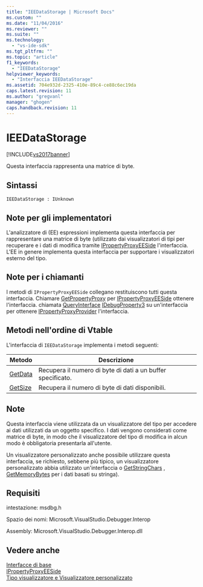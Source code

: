 ```yaml
---
title: "IEEDataStorage | Microsoft Docs"
ms.custom: ""
ms.date: "11/04/2016"
ms.reviewer: ""
ms.suite: ""
ms.technology: 
  - "vs-ide-sdk"
ms.tgt_pltfrm: ""
ms.topic: "article"
f1_keywords: 
  - "IEEDataStorage"
helpviewer_keywords: 
  - "Interfaccia IEEDataStorage"
ms.assetid: 704e932d-2325-410e-89c4-ce88c6ec19da
caps.latest.revision: 11
ms.author: "gregvanl"
manager: "ghogen"
caps.handback.revision: 11
---
```

# IEEDataStorage
[!INCLUDE[vs2017banner](../../../code-quality/includes/vs2017banner.md)]

Questa interfaccia rappresenta una matrice di byte.  
  
## Sintassi  
  
```  
IEEDataStorage : IUnknown  
```  
  
## Note per gli implementatori  
 L'analizzatore di \(EE\) espressioni implementa questa interfaccia per rappresentare una matrice di byte \(utilizzato dai visualizzatori di tipi per recuperare e i dati di modifica tramite [IPropertyProxyEESide](../../../extensibility/debugger/reference/ipropertyproxyeeside.md) l'interfaccia.  L'EE in genere implementa questa interfaccia per supportare i visualizzatori esterno del tipo.  
  
## Note per i chiamanti  
 I metodi di `IPropertyProxyEESide` collegano restituiscono tutti questa interfaccia.  Chiamare [GetPropertyProxy](../../../extensibility/debugger/reference/ipropertyproxyprovider-getpropertyproxy.md) per [IPropertyProxyEESide](../../../extensibility/debugger/reference/ipropertyproxyeeside.md) ottenere l'interfaccia.  chiamata [QueryInterface](/visual-cpp/atl/queryinterface) [IDebugProperty3](../../../extensibility/debugger/reference/idebugproperty3.md) su un'interfaccia per ottenere [IPropertyProxyProvider](../../../extensibility/debugger/reference/ipropertyproxyprovider.md) l'interfaccia.  
  
## Metodi nell'ordine di Vtable  
 L'interfaccia di `IEEDataStorage` implementa i metodi seguenti:  
  
|Metodo|Descrizione|  
|------------|-----------------|  
|[GetData](../Topic/IEEDataStorage::GetData.md)|Recupera il numero di byte di dati a un buffer specificato.|  
|[GetSize](../../../extensibility/debugger/reference/ieedatastorage-getsize.md)|Recupera il numero di byte di dati disponibili.|  
  
## Note  
 Questa interfaccia viene utilizzata da un visualizzatore del tipo per accedere ai dati utilizzati da un oggetto specifico.  I dati vengono considerati come matrice di byte, in modo che il visualizzatore del tipo di modifica in alcun modo è obbligatoria presentarla all'utente.  
  
 Un visualizzatore personalizzato anche possibile utilizzare questa interfaccia, se richiesto, sebbene più tipico, un visualizzatore personalizzato abbia utilizzato un'interfaccia o [GetStringChars](../Topic/IDebugProperty3::GetStringChars.md) , [GetMemoryBytes](../Topic/IDebugProperty2::GetMemoryBytes.md) per i dati basati su stringa\).  
  
## Requisiti  
 intestazione: msdbg.h  
  
 Spazio dei nomi: Microsoft.VisualStudio.Debugger.Interop  
  
 Assembly: Microsoft.VisualStudio.Debugger.Interop.dll  
  
## Vedere anche  
 [Interfacce di base](../../../extensibility/debugger/reference/core-interfaces.md)   
 [IPropertyProxyEESide](../../../extensibility/debugger/reference/ipropertyproxyeeside.md)   
 [Tipo visualizzatore e Visualizzatore personalizzato](../../../extensibility/debugger/type-visualizer-and-custom-viewer.md)